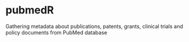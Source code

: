# pubmedR
Gathering metadata about publications, patents, grants, clinical trials and policy documents from PubMed database
